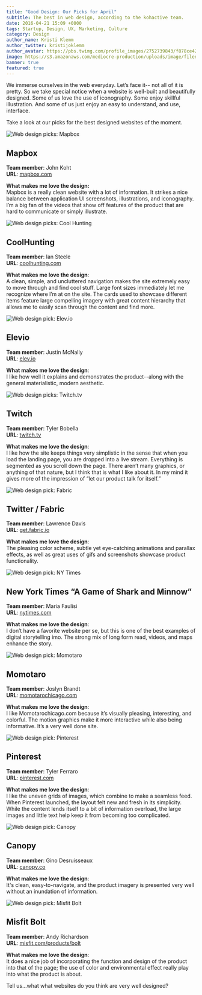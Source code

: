 ```yaml
---
title: "Good Design: Our Picks for April"
subtitle: The best in web design, according to the kohactive team. 
date: 2016-04-21 15:09 +0000
tags: Startup, Design, UX, Marketing, Culture
category: Design
author_name: Kristi Klemm
author_twitter: kristijoklemm
author_avatar: https://pbs.twimg.com/profile_images/2752739843/f878ce42bbeb25aec4c29e24240ae98d.png
image: https://s3.amazonaws.com/mediocre-production/uploads/image/filename/109/UIhero.png
banner: true
featured: true
---
```


We immerse ourselves in the web everyday. Let’s face it-- not all of it is pretty. So we take special notice when a website is well-built and beautifully designed. Some of us love the use of iconography. Some enjoy skillful illustration. And some of us just enjoy an easy to understand, and use, interface. 

Take a look at our picks for the best designed websites of the moment. 


<div><img src="https://s3.amazonaws.com/mediocre-production/uploads/image/filename/96/mapbox.jpg" alt="Web design picks: Mapbox" /></div>

## Mapbox

**Team member**: John Koht  
**URL**: <a href="https://www.mapbox.com/" target="_blank">mapbox.com</a>

**What makes me love the design:**  
Mapbox is a really clean website with a lot of information. It strikes a nice balance between application UI screenshots, illustrations, and iconography. I’m a big fan of the videos that show off features of the product that are hard to communicate or simply illustrate.

<div><img src="https://s3.amazonaws.com/mediocre-production/uploads/image/filename/99/cool-hunting.jpg" alt="Web design picks: Cool Hunting" /></div>

## CoolHunting

**Team member**: Ian Steele  
**URL**: <a href="http://www.coolhunting.com/" target="_blank">coolhunting.com</a>

**What makes me love the design**:  
A clean, simple, and uncluttered navigation makes the site extremely easy to move through and find cool stuff. Large font sizes immediately let me recognize where I’m at on the site. The cards used to showcase different items feature large compelling imagery with great content hierarchy that allows me to easily scan through the content and find more.

<div><img src="https://s3.amazonaws.com/mediocre-production/uploads/image/filename/100/elevio.jpg" alt="Web design pick: Elev.io" /></div>

## Elevio

**Team member**: Justin McNally  
**URL**: <a href="https://www.elev.io/" target="_blank">elev.io</a>

**What makes me love the design**:  
I like how well it explains and demonstrates the product--along with the general materialistic, modern aesthetic.

<div><img src="https://s3.amazonaws.com/mediocre-production/uploads/image/filename/102/twitchtv.jpg" alt="Web design picks: Twitch.tv" /></div>

## Twitch

**Team member**: Tyler Bobella  
**URL**: <a href="https://www.twitch.tv/" target="_blank">twitch.tv</a>

**What makes me love the design**:  
I like how the site keeps things very simplistic in the sense that when you load the landing page, you are dropped into a live stream. Everything is segmented as you scroll down the page. There aren’t many graphics, or anything of that nature, but I think that is what I like about it. In my mind it gives more of the impression of “let our product talk for itself.”

<div><img src="https://s3.amazonaws.com/mediocre-production/uploads/image/filename/103/fabric.jpg" alt="Web design pick: Fabric" /></div>

## Twitter / Fabric

**Team member**: Lawrence Davis  
**URL**: <a href="https://get.fabric.io/" target="_blank">get.fabric.io</a>

**What makes me love the design**:  
The pleasing color scheme, subtle yet eye-catching animations and parallax effects, as well as great uses of gifs and screenshots showcase product functionality.

<div><img src="https://s3.amazonaws.com/mediocre-production/uploads/image/filename/104/nytimes.jpg" alt="Web design pick: NY Times" /></div>

## New York Times “A Game of Shark and Minnow”

**Team member**: Maria Faulisi  
**URL**: <a href="http://www.nytimes.com/newsgraphics/2013/10/27/south-china-sea/" target="_blank">nytimes.com</a>

**What makes me love the design**:  
I don’t have a favorite website per se, but this is one of the best examples of digital storytelling imo. The strong mix of long form read, videos, and maps enhance the story.

<div><img src="https://s3.amazonaws.com/mediocre-production/uploads/image/filename/105/momotaro.jpg" alt="Web design pick: Momotaro" /></div>

## Momotaro

**Team member**: Joslyn Brandt  
**URL**: <a href="http://www.momotarochicago.com" target="_blank">momotarochicago.com</a>

**What makes me love the design**:  
I like Momotarochicago.com because it’s visually pleasing, interesting, and colorful. The motion graphics make it more interactive while also being informative. It’s a very well done site.

<div><img src="https://s3.amazonaws.com/mediocre-production/uploads/image/filename/106/pinterest.jpg" alt="Web design pick: Pinterest" /></div>

## Pinterest

**Team member**: Tyler Ferraro  
**URL**: <a href="https://www.pinterest.com" target="_blank">pinterest.com</a>

**What makes me love the design**:  
I like the uneven grids of images, which combine to make a seamless feed. When Pinterest launched, the layout felt new and fresh in its simplicity. While the content lends itself to a bit of information overload, the large images and little text help keep it from becoming too complicated.

<div><img src="https://s3.amazonaws.com/mediocre-production/uploads/image/filename/107/canopy.jpg" alt="Web design pick: Canopy" /></div>

## Canopy

**Team member**: Gino Desruisseaux  
**URL**: <a href="https://www.canopy.co" target="_blank">canopy.co</a>

**What makes me love the design**:  
It's clean, easy-to-navigate, and the product imagery is presented very well without an inundation of information.

<div><img src="https://s3.amazonaws.com/mediocre-production/uploads/image/filename/108/bolt.jpg" alt="Web design pick: Misfit Bolt" /></div>

## Misfit Bolt
**Team member**: Andy Richardson  
**URL**: <a href="https://misfit.com/products/bolt" target="_blank">misfit.com/products/bolt</a>

**What makes me love the design**:  
It does a nice job of incorporating the function and design of the product into that of the page; the use of color and environmental effect really play into what the product is about.

Tell us...what what websites do you think are very well designed?
